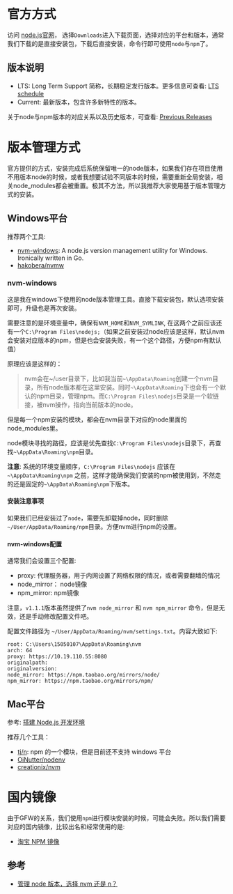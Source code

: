 # 官方方式
访问 [node.js官网](https://nodejs.org/en/)， 选择`Downloads`进入下载页面，选择对应的平台和版本，通常我们下载的是直接安装包，下载后直接安装，命令行即可使用`node`与`npm`了。

## 版本说明
- LTS:  Long Term Support 简称，长期稳定发行版本。更多信息可查看: [LTS schedule](https://github.com/nodejs/LTS#lts_schedule)
- Current: 最新版本，包含许多新特性的版本。

关于node与npm版本的对应关系以及历史版本，可查看: [Previous Releases](https://nodejs.org/en/download/releases/)

# 版本管理方式
官方提供的方式，安装完成后系统保留唯一的node版本，如果我们存在项目使用不用版本node的时候，或者我想要试验不同版本的时候，需要重新全局安装，相关node_modules都会被重置。极其不方法，所以我推荐大家使用基于版本管理方式的安装。

## Windows平台
推荐两个工具:
- [nvm-windows](https://github.com/coreybutler/nvm-windows): A node.js version management utility for Windows. Ironically written in Go.
- [hakobera/nvmw](https://github.com/hakobera/nvmw)

### nvm-windows
这是我在windows下使用的node版本管理工具。直接下载安装包，默认选项安装即可，升级也是再次安装。

需要注意的是环境变量中，确保有`NVM_HOME`和`NVM_SYMLINK`, 在这两个之前应该还有一个`C:\Program Files\nodejs;`（如果之前安装过node应该是这样，默认nvm会安装对应版本的npm，但是也会安装失败，有一个这个路径，方便npm有默认值）

原理应该是这样的：
> nvm会在~/user目录下，比如我当前`~\AppData\Roaming`创建一个nvm目录，所有node版本都在这里安装。同时`~\AppData\Roaming`下也会有一个默认的npm目录，管理npm。而`C:\Program Files\nodejs`目录是一个软链接，被nvm操作，指向当前版本的node。

但是每一个npm安装的模块，都会在nvm目录下对应的node里面的node_modules里。

node模块寻找的路径，应该是优先查找`C:\Program Files\nodejs`目录下，再查找`~\AppData\Roaming\npm`目录。

**注意**: 系统的环境变量顺序，`C:\Program Files\nodejs` 应该在 `~\AppData\Roaming\npm` 之前，这样才能确保我们安装的npm被使用到，不然走的还是固定的`~\AppData\Roaming\npm`下版本。

#### 安装注意事项
如果我们已经安装过了`node`，需要先卸载掉node，同时删除`~/User/AppData/Roaming/npm`目录。方便nvm进行npm的设置。

#### nvm-windows配置
通常我们会设置三个配置:
- proxy: 代理服务器，用于内网设置了网络权限的情况，或者需要翻墙的情况
- node_mirror： node镜像
- npm_mirror: npm镜像

注意，`v1.1.1`版本虽然提供了`nvm node_mirror` 和 `nvm npm_mirror` 命令，但是无效，还是手动修改配置文件吧。

配置文件路径为 `~/User/AppData/Roaming/nvm/settings.txt`。内容大致如下:

```
root: C:\Users\15050107\AppData\Roaming\nvm
arch: 64
proxy: https://10.19.110.55:8080
originalpath:
originalversion:
node_mirror: https://npm.taobao.org/mirrors/node/
npm_mirror: https://npm.taobao.org/mirrors/npm/
```

## Mac平台
参考: [搭建 Node.js 开发环境](https://github.com/alsotang/node-lessons/tree/master/lesson0)

推荐几个工具：
- [tj/n](https://github.com/tj/n): npm 的一个模块，但是目前还不支持 windows 平台
- [OiNutter/nodenv](https://github.com/OiNutter/nodenv)
- [creationix/nvm](https://github.com/creationix/nvm)


# 国内镜像
由于GFW的关系，我们使用`npm`进行模块安装的时候，可能会失败。所以我们需要对应的国内镜像，比较出名和经常使用的是:
- [淘宝 NPM 镜像](https://npm.taobao.org/)


## 参考
- [管理 node 版本，选择 nvm 还是 n？](http://taobaofed.org/blog/2015/11/17/nvm-or-n/)